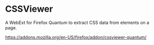 # CSSViewer
A WebExt for Firefox Quantum to extract CSS data from elements on a page.

https://addons.mozilla.org/en-US/firefox/addon/cssviewer-quantum/
